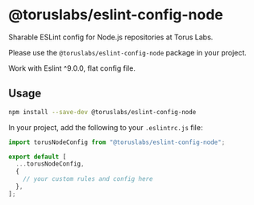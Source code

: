 # @toruslabs/eslint-config-node

Sharable ESLint config for Node.js repositories at Torus Labs.

Please use the `@toruslabs/eslint-config-node` package in your project.

Work with Eslint ^9.0.0, flat config file.

## Usage

```bash
npm install --save-dev @toruslabs/eslint-config-node
```

In your project, add the following to your `.eslintrc.js` file:

```js
import torusNodeConfig from "@toruslabs/eslint-config-node";

export default [
  ...torusNodeConfig,
  {
    // your custom rules and config here
  },
];
```
